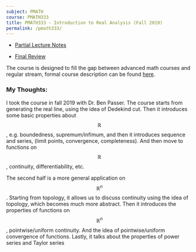 ```yaml
---
subject: PMATH
course: PMATH333
title: PMATH333 - Introduction to Real Analysis (Fall 2019)
permalink: /pmath333/
---
```


- [Partial Lecture Notes](../notes-pdf/PMATH333.pdf)

- [Final Review](../notes-pdf/PMATH333Final.pdf)

The course is designed to fill the gap between advanced math courses and regular stream, formal course description can be found [here](https://ugradcalendar.uwaterloo.ca/courses/PMATH/333).

### My Thoughts:

I took the course in fall 2019 with Dr. Ben Passer. The course starts from generating the real line, using the idea of Dedekind cut. Then it introduces some basic properties about $$\mathbb{R}$$, e.g. boundedness, supremum/infimum, and then it introduces sequence and series, (limit points, convergence, completeness). And then move to functions on $$\mathbb{R}$$, continuity, differentiability, etc.

The second half is a more general application on $$\mathbb{R}^n$$. Starting from topology, it allows us to discuss continuity using the idea of topology, which becomes much more abstract. Then it introduces the properties of functions on $$\mathbb{R}^n$$, pointwise/uniform continuity. And the idea of pointwise/uniform convergence of functions. Lastly, it talks about the properties of power series and Taylor series

